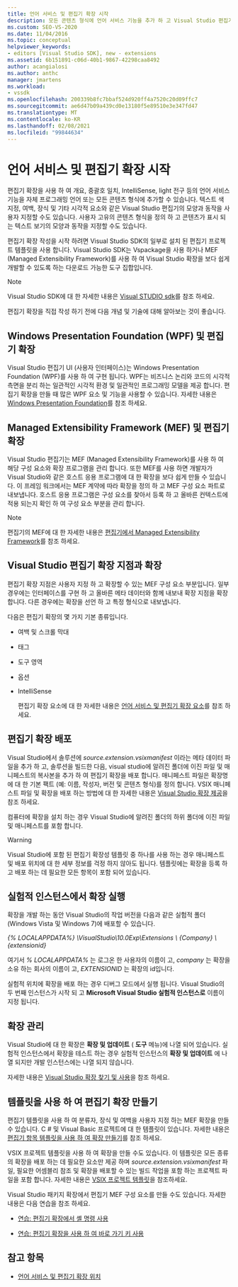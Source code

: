 ```yaml
---
title: 언어 서비스 및 편집기 확장 시작
description: 모든 콘텐츠 형식에 언어 서비스 기능을 추가 하 고 Visual Studio 편집기의 모양과 동작을 사용자 지정 하는 방법에 대해 알아봅니다.
ms.custom: SEO-VS-2020
ms.date: 11/04/2016
ms.topic: conceptual
helpviewer_keywords:
- editors [Visual Studio SDK], new - extensions
ms.assetid: 6b151891-c06d-40b1-9867-42298caa8492
author: acangialosi
ms.author: anthc
manager: jmartens
ms.workload:
- vssdk
ms.openlocfilehash: 200339b8fc7bbaf524d920ff4a7520c20d09ffc7
ms.sourcegitcommit: ae6d47b09a439cd0e13180f5e89510e3e347fd47
ms.translationtype: MT
ms.contentlocale: ko-KR
ms.lasthandoff: 02/08/2021
ms.locfileid: "99844634"
---
```

# <a name="get-started-with-language-service-and-editor-extensions"></a>언어 서비스 및 편집기 확장 시작

편집기 확장을 사용 하 여 개요, 중괄호 일치, IntelliSense, light 전구 등의 언어 서비스 기능을 자체 프로그래밍 언어 또는 모든 콘텐츠 형식에 추가할 수 있습니다. 텍스트 색 지정, 여백, 장식 및 기타 시각적 요소와 같은 Visual Studio 편집기의 모양과 동작을 사용자 지정할 수도 있습니다. 사용자 고유의 콘텐츠 형식을 정의 하 고 콘텐츠가 표시 되는 텍스트 보기의 모양과 동작을 지정할 수도 있습니다.

 편집기 확장 작성을 시작 하려면 Visual Studio SDK의 일부로 설치 된 편집기 프로젝트 템플릿을 사용 합니다. Visual Studio SDK는 Vspackage을 사용 하거나 MEF (Managed Extensibility Framework)를 사용 하 여 Visual Studio 확장을 보다 쉽게 개발할 수 있도록 하는 다운로드 가능한 도구 집합입니다.

> [!NOTE]
> Visual Studio SDK에 대 한 자세한 내용은 [Visual STUDIO sdk](../extensibility/visual-studio-sdk.md)를 참조 하세요.

 편집기 확장을 직접 작성 하기 전에 다음 개념 및 기술에 대해 알아보는 것이 좋습니다.

## <a name="the-windows-presentation-foundation-wpf-and-editor-extensions"></a>Windows Presentation Foundation (WPF) 및 편집기 확장

 Visual Studio 편집기 UI (사용자 인터페이스)는 Windows Presentation Foundation (WPF)를 사용 하 여 구현 됩니다. WPF는 비즈니스 논리와 코드의 시각적 측면을 분리 하는 일관적인 시각적 환경 및 일관적인 프로그래밍 모델을 제공 합니다. 편집기 확장을 만들 때 많은 WPF 요소 및 기능을 사용할 수 있습니다. 자세한 내용은 [Windows Presentation Foundation](/dotnet/framework/wpf/index)를 참조 하세요.

## <a name="the-managed-extensibility-framework-mef-and-editor-extensions"></a>Managed Extensibility Framework (MEF) 및 편집기 확장

 Visual Studio 편집기는 MEF (Managed Extensibility Framework)를 사용 하 여 해당 구성 요소와 확장 프로그램을 관리 합니다. 또한 MEF를 사용 하면 개발자가 Visual Studio와 같은 호스트 응용 프로그램에 대 한 확장을 보다 쉽게 만들 수 있습니다. 이 프레임 워크에서는 MEF 계약에 따라 확장을 정의 하 고 MEF 구성 요소 파트로 내보냅니다. 호스트 응용 프로그램은 구성 요소를 찾아서 등록 하 고 올바른 컨텍스트에 적용 되는지 확인 하 여 구성 요소 부분을 관리 합니다.

> [!NOTE]
> 편집기의 MEF에 대 한 자세한 내용은 [편집기에서 Managed Extensibility Framework](../extensibility/managed-extensibility-framework-in-the-editor.md)를 참조 하세요.

## <a name="visual-studio-editor-extension-points-and-extensions"></a>Visual Studio 편집기 확장 지점과 확장

 편집기 확장 지점은 사용자 지정 하 고 확장할 수 있는 MEF 구성 요소 부분입니다. 일부 경우에는 인터페이스를 구현 하 고 올바른 메타 데이터와 함께 내보내 확장 지점을 확장 합니다. 다른 경우에는 확장을 선언 하 고 특정 형식으로 내보냅니다.

 다음은 편집기 확장의 몇 가지 기본 종류입니다.

- 여백 및 스크롤 막대

- 태그

- 도구 영역

- 옵션

- IntelliSense

  편집기 확장 요소에 대 한 자세한 내용은 [언어 서비스 및 편집기 확장 요소](../extensibility/language-service-and-editor-extension-points.md)를 참조 하세요.

## <a name="deploying-editor-extensions"></a>편집기 확장 배포

 Visual Studio에서 솔루션에 *source.extension.vsixmanifest* 이라는 메타 데이터 파일을 추가 하 고, 솔루션을 빌드한 다음, visual studio에 알려진 폴더에 이진 파일 및 매니페스트의 복사본을 추가 하 여 편집기 확장을 배포 합니다. 매니페스트 파일은 확장명에 대 한 기본 팩트 (예: 이름, 작성자, 버전 및 콘텐츠 형식)를 정의 합니다. VSIX 매니페스트 파일 및 확장을 배포 하는 방법에 대 한 자세한 내용은 [Visual Studio 확장 제공](../extensibility/shipping-visual-studio-extensions.md)을 참조 하세요.

 컴퓨터에 확장을 설치 하는 경우 Visual Studio에 알려진 폴더의 하위 폴더에 이진 파일 및 매니페스트를 포함 합니다.

> [!WARNING]
> Visual Studio에 포함 된 편집기 확장성 템플릿 중 하나를 사용 하는 경우 매니페스트 및 배포 위치에 대 한 세부 정보를 걱정 하지 않아도 됩니다. 템플릿에는 확장을 등록 하 고 배포 하는 데 필요한 모든 항목이 포함 되어 있습니다.

## <a name="run-extensions-in-the-experimental-instance"></a>실험적 인스턴스에서 확장 실행

 확장을 개발 하는 동안 Visual Studio의 작업 버전을 다음과 같은 실험적 폴더 (Windows Vista 및 Windows 7)에 배포할 수 있습니다.

 *{% LOCALAPPDATA%} \VisualStudio\10.0Exp\Extensions \\ {Company} \\ {extensionid}*

 여기서 *% LOCALAPPDATA%* 는 로그온 한 사용자의 이름이 고, *company* 는 확장을 소유 하는 회사의 이름이 고, *EXTENSIONID* 는 확장의 id입니다.

 실험적 위치에 확장을 배포 하는 경우 디버그 모드에서 실행 됩니다. Visual Studio의 두 번째 인스턴스가 시작 되 고 **Microsoft Visual Studio 실험적 인스턴스로** 이름이 지정 됩니다.

## <a name="manage-extensions"></a>확장 관리

 Visual Studio에 대 한 확장은 **확장 및 업데이트** ( **도구** 메뉴)에 나열 되어 있습니다. 실험적 인스턴스에서 확장을 테스트 하는 경우 실험적 인스턴스의 **확장 및 업데이트** 에 나열 되지만 개발 인스턴스에는 나열 되지 않습니다.

 자세한 내용은 [Visual Studio 확장 찾기 및 사용](../ide/finding-and-using-visual-studio-extensions.md)을 참조 하세요.

## <a name="use-templates-to-create-editor-extensions"></a>템플릿을 사용 하 여 편집기 확장 만들기

 편집기 템플릿을 사용 하 여 분류자, 장식 및 여백을 사용자 지정 하는 MEF 확장을 만들 수 있습니다. C # 및 Visual Basic 프로젝트에 대 한 템플릿이 있습니다. 자세한 내용은 [편집기 항목 템플릿을 사용 하 여 확장 만들기](../extensibility/creating-an-extension-with-an-editor-item-template.md)를 참조 하세요.

 VSIX 프로젝트 템플릿을 사용 하 여 확장을 만들 수도 있습니다. 이 템플릿은 모든 종류의 확장을 배포 하는 데 필요한 요소만 제공 하며 *source.extension.vsixmanifest* 파일, 필요한 어셈블리 참조 및 확장을 배포할 수 있는 빌드 작업을 포함 하는 프로젝트 파일을 포함 합니다. 자세한 내용은 [VSIX 프로젝트 템플릿](../extensibility/vsix-project-template.md)을 참조하세요.

 Visual Studio 패키지 확장에서 편집기 MEF 구성 요소를 만들 수도 있습니다. 자세한 내용은 다음 연습을 참조 하세요.

- [연습: 편집기 확장에서 셸 명령 사용](../extensibility/walkthrough-using-a-shell-command-with-an-editor-extension.md)

- [연습: 편집기 확장을 사용 하 여 바로 가기 키 사용](../extensibility/walkthrough-using-a-shortcut-key-with-an-editor-extension.md)

## <a name="see-also"></a>참고 항목

- [언어 서비스 및 편집기 확장 위치](../extensibility/language-service-and-editor-extension-points.md)
